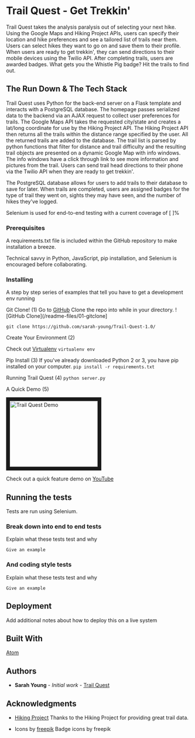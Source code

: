 # Trail Quest - Get Trekkin'

Trail Quest takes the analysis paralysis out of selecting your next hike. Using the Google Maps and Hiking Project APIs, users can specify their location and hike preferences and see a tailored list of trails near them. Users can select hikes they want to go on and save them to their profile. When users are ready to get trekkin', they can send directions to their mobile devices using the Twilio API. After completing trails, users are awarded badges. What gets you the Whistle Pig badge? Hit the trails to find out.

## The Run Down & The Tech Stack

Trail Quest uses Python for the back-end server on a Flask template and interacts with a PostgreSQL database. The homepage passes serialized data to the backend via an AJAX request to collect user preferences for trails. The Google Maps API takes the requested city/state and creates a lat/long coordinate for use by the Hiking Project API. The Hiking Project API then returns all the trails within the distance range specified by the user. All the returned trails are added to the database. The trail list is parsed by python functions that filter for distance and trail difficulty and the resulting trail objects are presented on a dynamic Google Map with info windows. The info windows have a click through link to see more information and pictures from the trail. Users can send trail head directions to their phone via the Twilio API when they are ready to get trekkin'.

The PostgreSQL database allows for users to add trails to their database to save for later. When trails are completed, users are assigned badges for the type of trail they went on, sights they may have seen, and the number of hikes they've logged.

Selenium is used for end-to-end testing with a current coverage of [  ]%

### Prerequisites

A requirements.txt file is included within the GitHub repository to make installation a breeze.

Technical savvy in Python, JavaScript, pip installation, and Selenium is encouraged before collaborating.

### Installing

A step by step series of examples that tell you have to get a development env running

Git Clone! (1)
Go to [GitHub](https://github.com/sarah-young/Trail-Quest-1.0/)
Clone the repo into while in your directory.
![GitHub Clone](/readme-files/01-gitclone]

`git clone https://github.com/sarah-young/Trail-Quest-1.0/`

Create Your Environment (2)

Check out [Virtualenv](https://virtualenv.pypa.io/en/stable/)
`virtualenv env`

Pip Install (3)
If you've already downloaded Python 2 or 3, you have pip installed on your computer.
`pip install -r requirements.txt`

Running Trail Quest (4)
`python server.py`

A Quick Demo (5)

<a href="https://youtu.be/mXeGiV-I-nM"><img src="/static/img/youtubescreenshot.jpg"
alt="Trail Quest Demo" width="240" height="180" border="10"/></a>

Check out a quick feature demo on [YouTube](https://youtu.be/mXeGiV-I-nM)

## Running the tests

Tests are run using Selenium.

### Break down into end to end tests

Explain what these tests test and why

`Give an example`

### And coding style tests

Explain what these tests test and why

```
Give an example
```

## Deployment

Add additional notes about how to deploy this on a live system

## Built With
[Atom](https://atom.io/)

## Authors

* **Sarah Young** - *Initial work* - [Trail Quest](https://github.com/sarah-young/Trail-Quest-1.0)

## Acknowledgments

* [Hiking Project](https://www.hikingproject.com/data)
Thanks to the Hiking Project for providing great trail data.

* Icons by [freepik](https://www.flaticon.com/authors/freepik)
Badge icons by freepik
